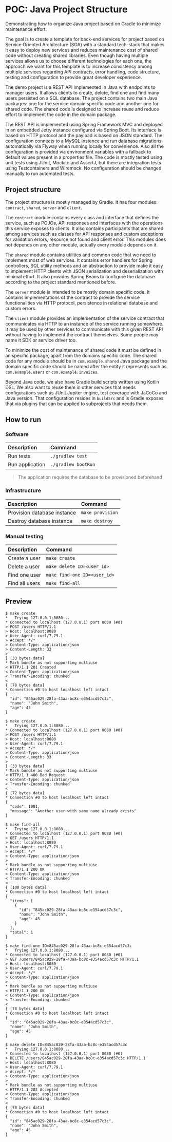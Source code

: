 # POC: Java Project Structure

Demonstrating how to organize Java project based on Gradle to minimize maintenance effort.

The goal is to create a template for back-end services for project based on Service Oriented Architecture (SOA) with a standard tech-stack that makes it easy to deploy new services and reduces maintenance cost of shared code without creating shared libraries. Even though having multiple services allows us to choose different technologies for each one, the approach we want for this template is to increase consistency among multiple services regarding API contracts, error handling, code structure, testing and configuration to provide great developer experience.

The demo project is a REST API implemented in Java with endpoints to manager users. It allows clients to create, delete, find one and find many users persisted on a SQL database. The project contains two main Java packages: one for the service domain specific code and another one for shared code. The shared code is designed to increase reuse and reduce effort to implement the code in the domain package.

The REST API is implemented using Spring Framework MVC and deployed in an embedded Jetty instance configured via Spring Boot. Its interface is based on HTTP protocol and the payload is based on JSON standard. The configuration connects to a MySQL instance and run database migrations automatically via Flyway when running locally for convenience. Also all the configuration is provided via environment variables with a fallback to default values present in a properties file. The code is mostly tested using unit tests using JUnit, Mockito and AssertJ, but there are integration tests using Testcontainers and Wiremock. No configuration should be changed manually to run automated tests.

## Project structure

The project structure is mostly managed by Gradle. It has four modules: `contract`, `shared`, `server` and `client`.

The `contract` module contains every class and interface that defines the service, such as POJOs, API responses and interfaces with the operations this service exposes to clients. It also contains participants that are shared among services such as classes for API responses and custom exceptions for validation errors, resource not found and client error. This modules does not depends on any other module, actually every module depends on it.

The `shared` module contains utilities and common code that we need to implement most of web services. It contains error handlers for Spring controllers, SQL utility methods and an abstraction to provide make it easy to implement HTTP clients with JSON serialization and deserialization with minimal effort. It also provides Spring Beans to configure the database according to the project standard mentioned before.

The `server` module is intended to be mostly domain specific code. It contains implementations of the contract to provide the service functionalities via HTTP protocol, persistence in relational database and custom errors.

The `client` module provides an implementation of the service contract that communicates via HTTP to an instance of the service running somewhere. It may be used by other services to communicate with this given REST API without having to implement the contract themselves. Some people may name it SDK or service driver too.

To minimize the cost of maintenance of shared code it must be defined in an specific package, apart from the domains specific code. The shared code for any module should be in `com.example.shared` Java package and the domain specific code should be named after the entity it represents such as `com.example.users` or `com.example.invoices`.

Beyond Java code, we also have Gradle build scripts written using Kotlin DSL. We also want to reuse them in other services that needs configurations such as JUnit Jupiter engine, test coverage with JaCoCo and Java version. That configuration resides in `buildSrc` and is Gradle exposes that via plugins that can be applied to subprojects that needs them.

## How to run

### Software

| Description | Command |
| :--- | :--- |
| Run tests | `./gradlew test` |
| Run application | `./gradlew bootRun` |

> The application requires the database to be provisioned beforehand

### Infrastructure

| Description | Command |
| :--- | :--- |
| Provision database instance | `make provision` |
| Destroy database instance | `make destroy` |

### Manual testing

| Description | Command |
| :--- | :--- |
| Create a user | `make create` |
| Delete a user | `make delete ID=<user_id>` |
| Find one user | `make find-one ID=<user_id>` |
| Find all users | `make find-all` |

## Preview

```
$ make create 
*   Trying 127.0.0.1:8080...
* Connected to localhost (127.0.0.1) port 8080 (#0)
> POST /users HTTP/1.1
> Host: localhost:8080
> User-Agent: curl/7.79.1
> Accept: */*
> Content-Type: application/json
> Content-Length: 33
> 
} [33 bytes data]
* Mark bundle as not supporting multiuse
< HTTP/1.1 201 Created
< Content-Type: application/json
< Transfer-Encoding: chunked
< 
{ [78 bytes data]
* Connection #0 to host localhost left intact
{
  "id": "845ac029-28fa-43aa-bc8c-e354acd57c3c",
  "name": "John Smith",
  "age": 45
}
```

```
$ make create 
*   Trying 127.0.0.1:8080...
* Connected to localhost (127.0.0.1) port 8080 (#0)
> POST /users HTTP/1.1
> Host: localhost:8080
> User-Agent: curl/7.79.1
> Accept: */*
> Content-Type: application/json
> Content-Length: 33
> 
} [33 bytes data]
* Mark bundle as not supporting multiuse
< HTTP/1.1 400 Bad Request
< Content-Type: application/json
< Transfer-Encoding: chunked
< 
{ [72 bytes data]
* Connection #0 to host localhost left intact
{
  "code": 1001,
  "message": "Another user with same name already exists"
}
```

```
$ make find-all 
*   Trying 127.0.0.1:8080...
* Connected to localhost (127.0.0.1) port 8080 (#0)
> GET /users HTTP/1.1
> Host: localhost:8080
> User-Agent: curl/7.79.1
> Accept: */*
> Content-Type: application/json
> 
* Mark bundle as not supporting multiuse
< HTTP/1.1 200 OK
< Content-Type: application/json
< Transfer-Encoding: chunked
< 
{ [100 bytes data]
* Connection #0 to host localhost left intact
{
  "items": [
    {
      "id": "845ac029-28fa-43aa-bc8c-e354acd57c3c",
      "name": "John Smith",
      "age": 45
    }
  ],
  "total": 1
}
```

```
$ make find-one ID=845ac029-28fa-43aa-bc8c-e354acd57c3c
*   Trying 127.0.0.1:8080...
* Connected to localhost (127.0.0.1) port 8080 (#0)
> GET /users/845ac029-28fa-43aa-bc8c-e354acd57c3c HTTP/1.1
> Host: localhost:8080
> User-Agent: curl/7.79.1
> Accept: */*
> Content-Type: application/json
> 
* Mark bundle as not supporting multiuse
< HTTP/1.1 200 OK
< Content-Type: application/json
< Transfer-Encoding: chunked
< 
{ [78 bytes data]
* Connection #0 to host localhost left intact
{
  "id": "845ac029-28fa-43aa-bc8c-e354acd57c3c",
  "name": "John Smith",
  "age": 45
}
```

```
$ make delete ID=845ac029-28fa-43aa-bc8c-e354acd57c3c
*   Trying 127.0.0.1:8080...
* Connected to localhost (127.0.0.1) port 8080 (#0)
> DELETE /users/845ac029-28fa-43aa-bc8c-e354acd57c3c HTTP/1.1
> Host: localhost:8080
> User-Agent: curl/7.79.1
> Accept: */*
> Content-Type: application/json
> 
* Mark bundle as not supporting multiuse
< HTTP/1.1 202 Accepted
< Content-Type: application/json
< Transfer-Encoding: chunked
< 
{ [78 bytes data]
* Connection #0 to host localhost left intact
{
  "id": "845ac029-28fa-43aa-bc8c-e354acd57c3c",
  "name": "John Smith",
  "age": 45
}
```
